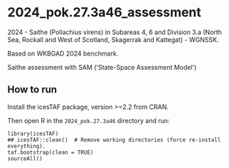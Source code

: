 # 2024_pok.27.3a46_assessment

2024 - Saithe (Pollachius virens) in Subareas 4, 6 and Division 3.a (North Sea, Rockall and West of Scotland, Skagerrak and Kattegat) - WGNSSK.

Based on WKBGAD 2024 benchmark.

Saithe assessment with SAM ('State-Space Assessment Model')

## How to run

Install the icesTAF package, version >=2.2 from CRAN.

Then open R in the `2024_pok.27.3a46` directory and run:

```
library(icesTAF)
## icesTAF::clean()  # Remove working directories (force re-install everything).
taf.bootstrap(clean = TRUE)
sourceAll()
```

